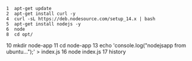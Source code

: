     1  apt-get update
    2  apt-get install curl -y
    4  curl -sL https://deb.nodesource.com/setup_14.x | bash
    5  apt-get install nodejs -y
    6  node
    8  cd opt/
   10  mkdir node-app
   11  cd node-app
   13  echo 'console.log("nodejsapp from ubuntu...");' > index.js
   16  node index.js
   17  history